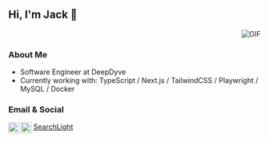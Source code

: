 ## Hi, I'm Jack 👋

<img align="right" alt="GIF" src="https://media.giphy.com/media/YoDwiG3Dik0kiaiHuZ/giphy.gif" />
<br />

### About Me  
- Software Engineer at DeepDyve 
- Currently working with: TypeScript / Next.js / TailwindCSS / Playwright / MySQL / Docker

### Email & Social

<a href="mailto:jack@jackkim.dev">
  <img align="left" alt="Jack's Gmail" width="22px" src="https://cdn.jsdelivr.net/npm/simple-icons@v3/icons/gmail.svg" />
</a>
<a href="https://www.linkedin.com/in/jackskim/">
  <img align="left" alt="Jack's Linkedin" width="22px" src="https://cdn.jsdelivr.net/npm/simple-icons@v3/icons/linkedin.svg" />
</a>
<a href="https://my.searchlight.ai/jackskim29">
  SearchLight
</a>
